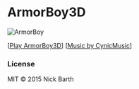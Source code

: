# ArmorBoy3D

![ArmorBoy](https://cdn.rawgit.com/nickbarth/ArmorBoy3D/712be345ba/screenshot.png)

[[Play ArmorBoy3D](http://nickbarth.github.io/ArmorBoy3D)] [[Music by CynicMusic](http://opengameart.org/users/cynicmusic)]

### License

MIT &copy; 2015 Nick Barth
